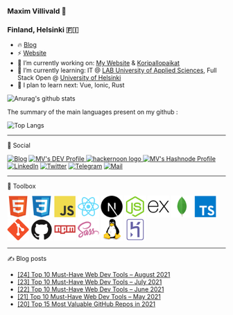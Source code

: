 ### Maxim Villivald 👋 
### Finland, Helsinki 🇫🇮

- 🔥 [Blog](https://create-react-app.com/)
- ⚡️ [Website](https://villivald.com/)
- 🔭 I’m currently working on: [My Website](https://github.com/villivald/proj_react_2020) & [Koripallopaikat](https://github.com/villivald/koripallopaikat)
- 🌱 I’m currently learning: IT @ [LAB University of Applied Sciences](https://lab.fi/en), Full Stack Open @ [University of Helsinki](https://fullstackopen.com/en/)
- 🚀 I plan to learn next: Vue, Ionic, Rust

![Anurag's github stats](https://github-readme-stats.vercel.app/api?username=villivald&show_icons=true&theme=radical) 

The summary of the main languages present on my github : 

![Top Langs](https://github-readme-stats.vercel.app/api/top-langs/?username=villivald&layout=compact)

---

📱 Social

[![Blog](https://i.imgur.com/CdFy6Q2.png)](https://create-react-app.com/)
<a href="https://dev.to/villivald">
  <img src="https://d2fltix0v2e0sb.cloudfront.net/dev-badge.svg" alt="MV's DEV Profile" height="64" width="64">
</a>
<a href="https://hackernoon.com/u/villivald">
  <img alt="hackernoon logo" src="https://hackernoon.com/hn-icon.png" width="64" height="64"/>
</a>
<a href="https://proj.ninja/">
  <img src="https://i.imgur.com/inVEkqs.png" alt="MV's Hashnode Profile" height="64" width="64">
</a>
[![LinkedIn](https://i.imgur.com/3GY2eJw.png)](https://www.linkedin.com/in/maxim-villivald-4b1b311a3/)
[![Twitter](https://i.imgur.com/SnM7J4Q.png)](https://twitter.com/crapp_blog)
[![Telegram](https://i.imgur.com/YZlT2nQ.png)](https://t.me/create_react_app)
[![Mail](https://i.imgur.com/sXLQrSA.png)](mailto:maxim.villivald@gmail.com)

---

🧰 Toolbox

<div>
<img src="https://github.com/devicons/devicon/blob/master/icons/html5/html5-original.svg" alt="JavaScript Logo" width="50" height="50"/> 
<img src="https://github.com/devicons/devicon/blob/master/icons/css3/css3-original.svg" alt="JavaScript Logo" width="50" height="50"/> 
<img src="https://github.com/devicons/devicon/blob/master/icons/javascript/javascript-original.svg" alt="JavaScript Logo" width="50" height="50"/> 
<img src="https://github.com/devicons/devicon/blob/master/icons/react/react-original.svg" alt="JavaScript Logo" width="50" height="50"/> 
<img src="https://github.com/devicons/devicon/blob/master/icons/nextjs/nextjs-original.svg" alt="JavaScript Logo" width="50" height="50"/> 
<img src="https://github.com/devicons/devicon/blob/master/icons/nodejs/nodejs-original.svg" alt="JavaScript Logo" width="50" height="50"/> 
<img src="https://github.com/devicons/devicon/blob/master/icons/express/express-original.svg" alt="CSS Logo" width="50" height="50"/>
<img src="https://github.com/devicons/devicon/blob/master/icons/mongodb/mongodb-original.svg" alt="CSS Logo" width="50" height="50"/>
<img src="https://github.com/devicons/devicon/blob/master/icons/typescript/typescript-original.svg" alt="JavaScript Logo" width="50" height="50"/> 
<img src="https://github.com/devicons/devicon/blob/master/icons/git/git-original.svg" alt="JavaScript Logo" width="50" height="50"/> 
<img src="https://github.com/devicons/devicon/blob/master/icons/github/github-original.svg" alt="JavaScript Logo" width="50" height="50"/> 
<img src="https://github.com/devicons/devicon/blob/master/icons/npm/npm-original-wordmark.svg" alt="JavaScript Logo" width="50" height="50"/> 
<img src="https://github.com/devicons/devicon/blob/master/icons/sass/sass-original.svg" alt="CSS Logo" width="50" height="50"/>
<img src="https://github.com/devicons/devicon/blob/master/icons/linux/linux-original.svg" alt="JavaScript Logo" width="50" height="50"/> 
<img src="https://github.com/devicons/devicon/blob/master/icons/heroku/heroku-original.svg" alt="CSS Logo" width="50" height="50"/>
</div>

---

✍️ Blog posts
<!-- BLOG-POST-LIST:START -->
- [[24] Top 10 Must-Have Web Dev Tools – August 2021](https://dev.to/villivald/24-top-10-must-have-web-dev-tools-august-2021-4fc0)
- [[23] Top 10 Must-Have Web Dev Tools – July 2021](https://dev.to/villivald/23-top-10-must-have-web-dev-tools-july-2021-141n)
- [[22] Top 10 Must-Have Web Dev Tools – June 2021](https://dev.to/villivald/22-top-10-must-have-web-dev-tools-june-2021-1aj)
- [[21] Top 10 Must-Have Web Dev Tools – May 2021](https://dev.to/villivald/21-top-10-must-have-web-dev-tools-may-2021-27m6)
- [[20] Top 15 Most Valuable GitHub Repos in 2021](https://dev.to/villivald/20-top-15-most-valuable-github-s-repos-in-2021-5a4c)
<!-- BLOG-POST-LIST:END -->
